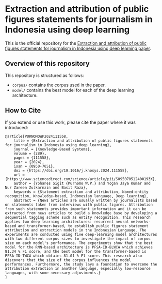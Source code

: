 # Extraction and attribution of public figures statements for journalism in Indonesia using deep learning

This is the official repository for the [Extraction and attribution of public figures statements for journalism in Indonesia using deep learning paper](https://doi.org/10.1016/j.knosys.2024.111558).

## Overview of this repository
This repository is structured as follows:
- `corpus/` contains the corpus used in the paper.
- `model/` contains the best model for each of the deep learning architecture.

## How to Cite
If you extend or use this work, please cite the paper where it was introduced:
```
@article{PURNOMOWP2024111558,
	title = {Extraction and attribution of public figures statements for journalism in Indonesia using deep learning},
	journal = {Knowledge-Based Systems},
	volume = {289},
	pages = {111558},
	year = {2024},
	issn = {0950-7051},
	doi = {https://doi.org/10.1016/j.knosys.2024.111558},
	url = {https://www.sciencedirect.com/science/article/pii/S095070512400193X},
	author = {Yohanes Sigit {Purnomo W.P.} and Yogan Jaya Kumar and Nur Zareen Zulkarnain and Basit Raza},
	keywords = {Statement extraction and attribution, Named-entity recognition, Knowledge-based, Indonesian language, Deep learning},
	abstract = {News articles are usually written by journalists based on statements taken from interviews with public figures. Attribution from such statements provides important information and it can be extracted from news articles to build a knowledge base by developing a sequential tagging scheme such as entity recognition. This research applies two deep learning architectures: recurrent neural networks-based and transformer-based, to establish public figures statement attribution and extraction models in the Indonesian Language. The experiments are conducted using five deep-learning model architectures with two different corpus sizes to investigate the impact of corpus size on each model's performance. The experiments show that the best model for the RNN-based architecture is PFSA-ID-BLWCA which achieves 81.34 % F1 score, and the best model for the transformer-based is PFSA-ID-TWCA which obtains 81.01 % F1 score. This research also discovers that the size of the corpus influences the model performances. Furthermore, the study lays a foundation to overcome the attribution extraction in another language, especially low-resource languages, with some necessary adjustments.}
}
```